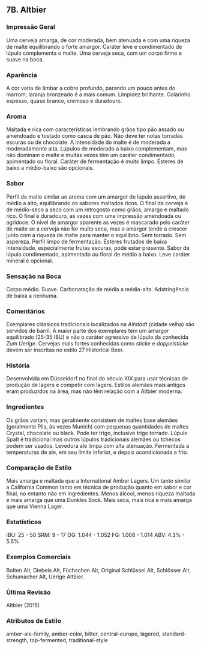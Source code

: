 ## 7B. Altbier

### Impressão Geral

Uma cerveja amarga, de cor moderada, bem atenuada e com uma riqueza de malte equilibrando o forte amargor. Caráter leve e condimentado de lúpulo complementa o malte. Uma cerveja seca, com um corpo firme e suave na boca.

### Aparência

A cor varia de âmbar a cobre profundo, parando um pouco antes do marrom; laranja bronzeado é a mais comum. Limpidez brilhante. Colarinho espesso, quase branco, cremoso e duradouro.

### Aroma

Maltada e rica com características lembrando grãos tipo pão assado ou amendoado e tostado como casca de pão. Não deve ter notas torradas escuras ou de chocolate. A intensidade do malte é de moderada a moderadamente alta. Lúpulos de moderado a baixo complementam, mas não dominam o malte e muitas vezes têm um caráter condimentado, apimentado ou floral. Caráter de fermentação é muito limpo. Ésteres de baixo a médio-baixo são opcionais.

### Sabor

Perfil de malte similar ao aroma com um amargor de lúpulo assertivo, de médio a alto, equilibrando os sabores maltados ricos. O final da cerveja é de médio-seco a seco com um retrogosto como grãos, amargo e maltado rico. O final é duradouro, as vezes com uma impressão amendoada ou agridoce. O nível de amargor aparente as vezes é mascarado pelo caráter de malte se a cerveja não for muito seca, mas o amargor tende a crescer junto com a riqueza de malte para manter o equilíbrio. Sem torrado. Sem aspereza. Perfil limpo de fermentação. Ésteres frutados de baixa intensidade, especialmente frutas escuras, pode estar presente. Sabor de lúpulo condimentado, apimentado ou floral de médio a baixo. Leve caráter mineral é opcional.

### Sensação na Boca

Corpo médio. Suave. Carbonatação de média a média-alta. Adstringência de baixa a nenhuma.

### Comentários

Exemplares clássicos tradicionais localizados na *Altstadt* (cidade velha) são servidos de barril. A maior parte dos exemplares tem um amargor equilibrado (25-35 IBU) e não o caráter agressivo de lúpulo da conhecida *Zum Uerige*. Cervejas mais fortes conhecidas como *sticke* e *doppelsticke* devem ser inscritas no estilo 27 Historical Beer.

### História

Desenvolvida em Düsseldorf no final do século XIX para usar técnicas de produção de lagers e competir com lagers. Estilos alemães mais antigos eram produzidos na área, mas não têm relação com a Altbier moderna.

### Ingredientes

Os grãos variam, mas geralmente consistem de maltes base alemães (geralmente Pils, às vezes Munich) com pequenas quantidades de maltes Crystal, chocolate ou black. Pode ter trigo, inclusive trigo torrado. Lúpulo Spalt é tradicional mas outros lúpulos tradicionais alemães ou tchecos podem ser usados. Levedura ale limpa com alta atenuação. Fermentada a temperaturas de ale, em seu limite inferior, e depois acondicionada a frio.

### Comparação de Estilo

Mais amarga e maltada que a International Amber Lagers. Um tanto similar a California Common tanto em técnica de produção quanto em sabor e cor final, no entanto não em ingredientes. Menos álcool, menos riqueza maltada e mais amarga que uma Dunkles Bock. Mais seca, mais rica e mais amarga que uma Vienna Lager.

### Estatísticas

IBU: 25 - 50
SRM: 9 - 17
OG: 1.044 - 1.052
FG: 1.008 - 1.014
ABV: 4.3% - 5.5%

### Exemplos Comerciais

Bolten Alt, Diebels Alt, Füchschen Alt, Original Schlüssel Alt, Schlösser Alt, Schumacher Alt, Uerige Altbier.

### Última Revisão

Altbier (2015)

### Atributos de Estilo

amber-ale-family, amber-color, bitter, central-europe, lagered, standard-strength, top-fermented, traditional-style
